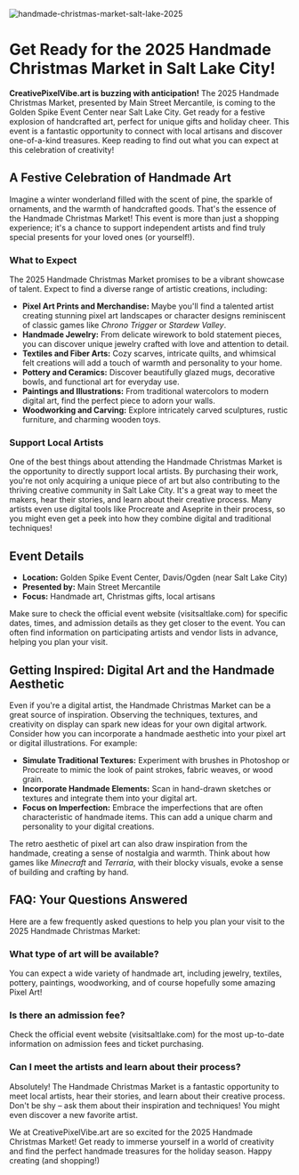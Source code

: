 ![handmade-christmas-market-salt-lake-2025](https://images.pexels.com/photos/29749120/pexels-photo-29749120.jpeg?auto=compress&cs=tinysrgb&fit=crop&h=627&w=1200)

# Get Ready for the 2025 Handmade Christmas Market in Salt Lake City!

**CreativePixelVibe.art is buzzing with anticipation!** The 2025 Handmade Christmas Market, presented by Main Street Mercantile, is coming to the Golden Spike Event Center near Salt Lake City. Get ready for a festive explosion of handcrafted art, perfect for unique gifts and holiday cheer. This event is a fantastic opportunity to connect with local artisans and discover one-of-a-kind treasures. Keep reading to find out what you can expect at this celebration of creativity!

## A Festive Celebration of Handmade Art

Imagine a winter wonderland filled with the scent of pine, the sparkle of ornaments, and the warmth of handcrafted goods. That's the essence of the Handmade Christmas Market! This event is more than just a shopping experience; it's a chance to support independent artists and find truly special presents for your loved ones (or yourself!).

### What to Expect

The 2025 Handmade Christmas Market promises to be a vibrant showcase of talent. Expect to find a diverse range of artistic creations, including:

*   **Pixel Art Prints and Merchandise:** Maybe you'll find a talented artist creating stunning pixel art landscapes or character designs reminiscent of classic games like *Chrono Trigger* or *Stardew Valley*.
*   **Handmade Jewelry:** From delicate wirework to bold statement pieces, you can discover unique jewelry crafted with love and attention to detail.
*   **Textiles and Fiber Arts:** Cozy scarves, intricate quilts, and whimsical felt creations will add a touch of warmth and personality to your home.
*   **Pottery and Ceramics:** Discover beautifully glazed mugs, decorative bowls, and functional art for everyday use.
*   **Paintings and Illustrations:** From traditional watercolors to modern digital art, find the perfect piece to adorn your walls.
*   **Woodworking and Carving:** Explore intricately carved sculptures, rustic furniture, and charming wooden toys.

### Support Local Artists

One of the best things about attending the Handmade Christmas Market is the opportunity to directly support local artists. By purchasing their work, you're not only acquiring a unique piece of art but also contributing to the thriving creative community in Salt Lake City. It's a great way to meet the makers, hear their stories, and learn about their creative process. Many artists even use digital tools like Procreate and Aseprite in their process, so you might even get a peek into how they combine digital and traditional techniques!

## Event Details

*   **Location:** Golden Spike Event Center, Davis/Ogden (near Salt Lake City)
*   **Presented by:** Main Street Mercantile
*   **Focus:** Handmade art, Christmas gifts, local artisans

Make sure to check the official event website (visitsaltlake.com) for specific dates, times, and admission details as they get closer to the event. You can often find information on participating artists and vendor lists in advance, helping you plan your visit.

## Getting Inspired: Digital Art and the Handmade Aesthetic

Even if you're a digital artist, the Handmade Christmas Market can be a great source of inspiration. Observing the techniques, textures, and creativity on display can spark new ideas for your own digital artwork. Consider how you can incorporate a handmade aesthetic into your pixel art or digital illustrations. For example:

*   **Simulate Traditional Textures:** Experiment with brushes in Photoshop or Procreate to mimic the look of paint strokes, fabric weaves, or wood grain.
*   **Incorporate Handmade Elements:** Scan in hand-drawn sketches or textures and integrate them into your digital art.
*   **Focus on Imperfection:** Embrace the imperfections that are often characteristic of handmade items. This can add a unique charm and personality to your digital creations.

The retro aesthetic of pixel art can also draw inspiration from the handmade, creating a sense of nostalgia and warmth. Think about how games like *Minecraft* and *Terraria*, with their blocky visuals, evoke a sense of building and crafting by hand.

## FAQ: Your Questions Answered

Here are a few frequently asked questions to help you plan your visit to the 2025 Handmade Christmas Market:

### What type of art will be available?

You can expect a wide variety of handmade art, including jewelry, textiles, pottery, paintings, woodworking, and of course hopefully some amazing Pixel Art!

### Is there an admission fee?

Check the official event website (visitsaltlake.com) for the most up-to-date information on admission fees and ticket purchasing.

### Can I meet the artists and learn about their process?

Absolutely! The Handmade Christmas Market is a fantastic opportunity to meet local artists, hear their stories, and learn about their creative process. Don't be shy – ask them about their inspiration and techniques! You might even discover a new favorite artist.

We at CreativePixelVibe.art are so excited for the 2025 Handmade Christmas Market! Get ready to immerse yourself in a world of creativity and find the perfect handmade treasures for the holiday season. Happy creating (and shopping!)
